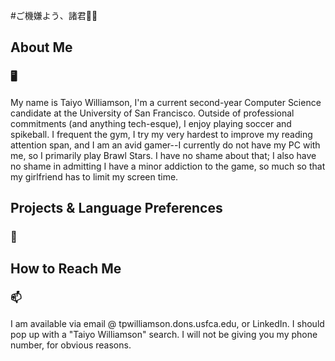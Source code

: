 #ご機嫌よう、諸君🧑‍💻

## About Me

### 🖥️
My name is Taiyo Williamson, I'm a current second-year Computer Science candidate at the University of San Francisco. Outside of professional commitments (and anything tech-esque), I enjoy playing soccer and spikeball. I frequent the gym, I try my very hardest to improve my reading attention span, and I am an avid gamer--I currently do not have my PC with me, so I primarily play Brawl Stars. I have no shame about that; I also have no shame in admitting I have a minor addiction to the game, so much so that my girlfriend has to limit my screen time.

## Projects & Language Preferences

### 🌟


## How to Reach Me

### 📫

I am available via email @ tpwilliamson.dons.usfca.edu, or LinkedIn. I should pop up with a "Taiyo Williamson" search. I will not be giving you my phone number, for obvious reasons. 

<!--
**taiyyoson/taiyyoson** is a ✨ _special_ ✨ repository because its `README.md` (this file) appears on your GitHub profile.

Here are some ideas to get you started:

- 🔭 I’m currently working on ...
- 🌱 I’m currently learning ...
- 👯 I’m looking to collaborate on ...
- 🤔 I’m looking for help with ...
- 💬 Ask me about ...
- 📫 How to reach me: ...
- 😄 Pronouns: ...
- ⚡ Fun fact: ...
-->

